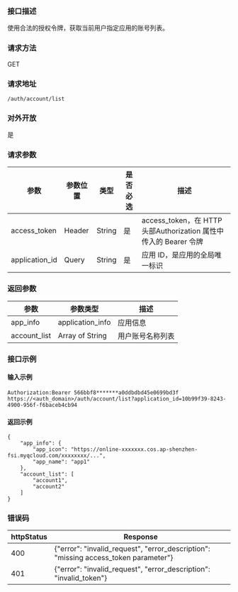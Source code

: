 ### 接口描述
使用合法的授权令牌，获取当前用户指定应用的账号列表。

### 请求方法
GET
### 请求地址
```
/auth/account/list
```
### 对外开放
是
### 请求参数
| 参数           | 参数位置    | 类型   | 是否必选 | 描述                                                         |
| -------------- | ----------- | ------ | -------- | ------------------------------------------------------------ |
| access_token   | Header      | String | 是       | access_token，在 HTTP 头部Authorization 属性中传入的 Bearer 令牌 |
| application_id | Query | String | 是       | 应用 ID，是应用的全局唯一标识                                |


### 返回参数
| 参数         | 参数类型         | 描述             |
| ------------ | ---------------- | ---------------- |
| app_info     | application_info | 应用信息         |
| account_list | Array of String  | 用户账号名称列表 |

### 接口示例
#### 输入示例
```
Authorization:Bearer 566bbf8*******a0ddbdbd45e0699bd3f
https://<auth_domain>/auth/account/list?application_id=10b99f39-8243-4900-956f-f6baceb4cb94
```
#### 返回示例
```
{
	"app_info": {
		"app_icon": "https://online-xxxxxxx.cos.ap-shenzhen-fsi.myqcloud.com/xxxxxxxx/...",
		"app_name": "app1"
	},
	"account_list": [
		"account1",
		"account2"
	]
}
```

### 错误码
| httpStatus | Response                                                     |
| ---------- | ------------------------------------------------------------ |
| 400        | {"error":  "invalid_request", "error_description": "missing  access_token parameter"} |
| 401        | {"error":  "invalid_request", "error_description":  "invalid_token"} |



